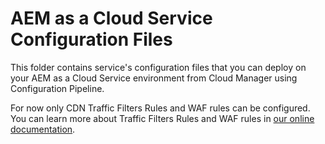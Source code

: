 # AEM as a Cloud Service Configuration Files

This folder contains service's configuration files that you can deploy on your AEM as a Cloud Service environment from Cloud Manager using Configuration Pipeline.

For now only CDN Traffic Filters Rules and WAF rules can be configured. You can learn more about Traffic Filters Rules and WAF rules in [our online documentation](https://experienceleague.adobe.com/docs/experience-manager-cloud-service/content/security/cdn-and-waf-rules.html).
